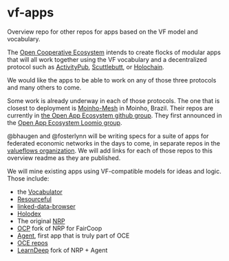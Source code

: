 # vf-apps
Overview repo for other repos for apps based on the VF model and vocabulary.

The [Open Cooperative Ecosystem](https://docs.opencoopecosystem.net/) intends to create flocks of modular apps that will all work together using the VF vocabulary and a decentralized protocol such as [ActivityPub](https://www.w3.org/TR/activitypub/), [Scuttlebutt](https://www.scuttlebutt.nz/), or [Holochain](https://holochain.org/).

We would like the apps to be able to work on any of those three protocols and many others to come. 

Some work is already underway in each of those protocols. The one that is closest to deployment is [Moinho-Mesh](https://viewer.scuttlebot.io/%25d2dJqZwk52zSV3z9oB5MlisgUlQGK8tFXEOn6fKf8sY%3D.sha256) in Moinho, Brazil. Their repos are currently in [the Open App Ecosystem github group](https://github.com/open-app). They first announced in the [Open App Ecosystem Loomio group](https://www.loomio.org/d/KEcf2u84/experimentation-with-open-app-ecosystem).

@bhaugen and @fosterlynn will be writing specs for a suite of apps for federated economic networks in the days to come, in separate repos in the [valueflows organization](https://github.com/valueflows). We will add links for each of those repos to this overview readme as they are published.

We will mine existing apps using VF-compatible models for ideas and logic. Those include:
* the [Vocabulator](https://github.com/valueflows/django-vocabulator)
* [Resourceful](https://github.com/valueflows/resourceful)
* [linked-data-browser](https://github.com/valueflows/linked-data-browser)
* [Holodex](https://github.com/holodex/holodex)
* The original [NRP](https://github.com/valnet/valuenetwork)
* [OCP](https://github.com/FreedomCoop/valuenetwork) fork of NRP for FairCoop
* [Agent](https://github.com/opencooperativeecosystem/agent), first app that is truly part of OCE
* [OCE repos](https://github.com/opencooperativeecosystem)
* [LearnDeep](https://github.com/LearnDeepMilwaukee) fork of NRP + Agent
